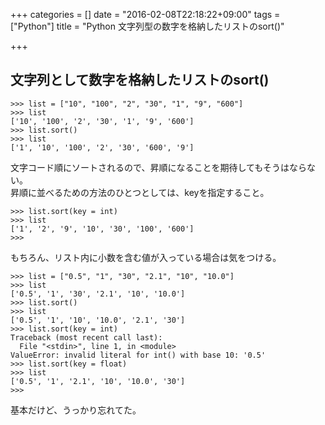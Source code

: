 +++
categories = []
date = "2016-02-08T22:18:22+09:00"
tags = ["Python"]
title = "Python 文字列型の数字を格納したリストのsort()"

+++

## 文字列として数字を格納したリストのsort()

    >>> list = ["10", "100", "2", "30", "1", "9", "600"]
    >>> list
    ['10', '100', '2', '30', '1', '9', '600']
    >>> list.sort()
    >>> list
    ['1', '10', '100', '2', '30', '600', '9']

文字コード順にソートされるので、昇順になることを期待してもそうはならない。  
昇順に並べるための方法のひとつとしては、keyを指定すること。
                
    >>> list.sort(key = int)
    >>> list
    ['1', '2', '9', '10', '30', '100', '600']
    >>> 


もちろん、リスト内に小数を含む値が入っている場合は気をつける。

    >>> list = ["0.5", "1", "30", "2.1", "10", "10.0"]
    >>> list
    ['0.5', '1', '30', '2.1', '10', '10.0']
    >>> list.sort()
    >>> list
    ['0.5', '1', '10', '10.0', '2.1', '30']
    >>> list.sort(key = int)
    Traceback (most recent call last):
      File "<stdin>", line 1, in <module>
    ValueError: invalid literal for int() with base 10: '0.5'
    >>> list.sort(key = float)
    >>> list
    ['0.5', '1', '2.1', '10', '10.0', '30']
    >>> 


基本だけど、うっかり忘れてた。